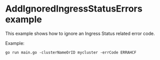 # AddIgnoredIngressStatusErrors example

This example shows how to ignore an Ingress Status related error code.

Example: 

```
go run main.go -clusterNameOrID mycluster -errCode ERRAHCF
```